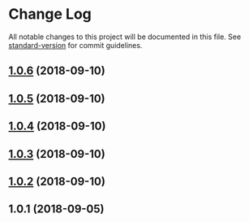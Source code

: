 # Change Log

All notable changes to this project will be documented in this file. See [standard-version](https://github.com/conventional-changelog/standard-version) for commit guidelines.

<a name="1.0.6"></a>
## [1.0.6](https://github.com/mazine/hub-widget-ui/compare/v1.0.5...v1.0.6) (2018-09-10)



<a name="1.0.5"></a>
## [1.0.5](https://github.com/mazine/hub-widget-ui/compare/v1.0.4...v1.0.5) (2018-09-10)



<a name="1.0.4"></a>
## [1.0.4](https://github.com/mazine/hub-widget-ui/compare/v1.0.3...v1.0.4) (2018-09-10)



<a name="1.0.3"></a>
## [1.0.3](https://github.com/mazine/hub-widget-ui/compare/v1.0.2...v1.0.3) (2018-09-10)



<a name="1.0.2"></a>
## [1.0.2](https://github.com/mazine/hub-widget-ui/compare/v1.0.1...v1.0.2) (2018-09-10)



<a name="1.0.1"></a>
## 1.0.1 (2018-09-05)
